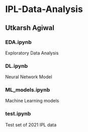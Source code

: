 # IPL-Data-Analysis
## Utkarsh Agiwal

### EDA.ipynb 
Exploratory Data Analysis
### DL.ipynb 
Neural Network Model
### ML_models.ipynb
Machine Learning models
### test.ipynb
Test set of 2021 IPL data
